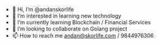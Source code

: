 - 👋 Hi, I’m @andanskorlife
- 👀 I’m interested in learning new technology 
- 🌱 I’m currently learning Blockchain / Financial Services 
- 💞️ I’m looking to collaborate on Golang project
- 📫 How to reach me andan@skorlife.com / 9844976306

<!---
andanskorlife/andanskorlife is a ✨ special ✨ repository because its `README.md` (this file) appears on your GitHub profile.
You can click the Preview link to take a look at your changes.
--->
